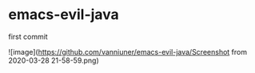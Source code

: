 # emacs-evil-java
first commit

![image](https://github.com/vanniuner/emacs-evil-java/Screenshot from 2020-03-28 21-58-59.png)
